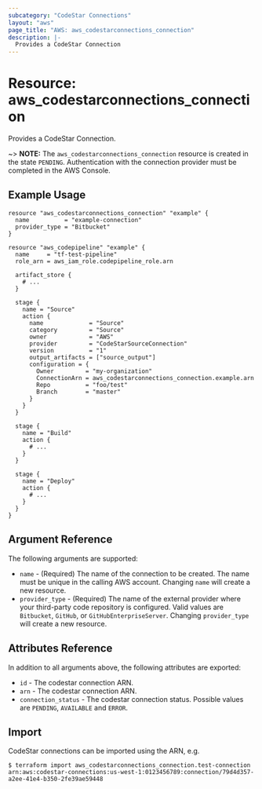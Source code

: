 ```yaml
---
subcategory: "CodeStar Connections"
layout: "aws"
page_title: "AWS: aws_codestarconnections_connection"
description: |-
  Provides a CodeStar Connection
---
```


# Resource: aws_codestarconnections_connection

Provides a CodeStar Connection.

~> **NOTE:** The `aws_codestarconnections_connection` resource is created in the state `PENDING`. Authentication with the connection provider must be completed in the AWS Console.

## Example Usage

```hcl
resource "aws_codestarconnections_connection" "example" {
  name          = "example-connection"
  provider_type = "Bitbucket"
}

resource "aws_codepipeline" "example" {
  name     = "tf-test-pipeline"
  role_arn = aws_iam_role.codepipeline_role.arn

  artifact_store {
    # ...
  }

  stage {
    name = "Source"
    action {
      name             = "Source"
      category         = "Source"
      owner            = "AWS"
      provider         = "CodeStarSourceConnection"
      version          = "1"
      output_artifacts = ["source_output"]
      configuration = {
        Owner         = "my-organization"
        ConnectionArn = aws_codestarconnections_connection.example.arn
        Repo          = "foo/test"
        Branch        = "master"
      }
    }
  }

  stage {
    name = "Build"
    action {
      # ...
    }
  }

  stage {
    name = "Deploy"
    action {
      # ...
    }
  }
}
```

## Argument Reference

The following arguments are supported:

* `name` - (Required) The name of the connection to be created. The name must be unique in the calling AWS account. Changing `name` will create a new resource.
* `provider_type` - (Required) The name of the external provider where your third-party code repository is configured. Valid values are `Bitbucket`, `GitHub`, or `GitHubEnterpriseServer`. Changing `provider_type` will create a new resource.

## Attributes Reference

In addition to all arguments above, the following attributes are exported:

* `id` - The codestar connection ARN.
* `arn` - The codestar connection ARN.
* `connection_status` - The codestar connection status. Possible values are `PENDING`, `AVAILABLE` and `ERROR`.

## Import

CodeStar connections can be imported using the ARN, e.g.

```
$ terraform import aws_codestarconnections_connection.test-connection arn:aws:codestar-connections:us-west-1:0123456789:connection/79d4d357-a2ee-41e4-b350-2fe39ae59448
```

